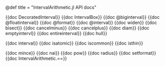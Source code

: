 @def title = "IntervalArithmetic.jl API docs"

{{doc DecoratedInterval}}
{{doc IntervalBox}}
{{doc @biginterval}}
{{doc @floatinterval}}
{{doc @format}}
{{doc @interval}}
{{doc widen}}
{{doc bisect}}
{{doc cancelminus}}
{{doc cancelplus}}
{{doc diam}}
{{doc emptyintervl}}
{{doc entireinterval}}
{{doc hull}}

{{doc interval}}
{{doc isatomic}}
{{doc iscommon}}
{{doc isthin}}

{{doc mince}}
{{doc nai}}
{{doc pow}}
{{doc radius}}
{{doc setformat}}
{{doc IntervalArithmetic.==}}